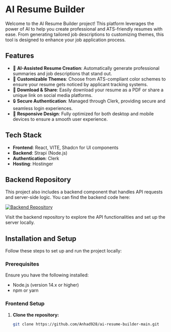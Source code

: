 # AI Resume Builder

Welcome to the AI Resume Builder project! This platform leverages the power of AI to help you create professional and ATS-friendly resumes with ease. From generating tailored job descriptions to customizing themes, this tool is designed to enhance your job application process.

## Features

- 🤖 **AI-Assisted Resume Creation**: Automatically generate professional summaries and job descriptions that stand out.
- 🎨 **Customizable Themes**: Choose from ATS-compliant color schemes to ensure your resume gets noticed by applicant tracking systems.
- 📄 **Download & Share**: Easily download your resume as a PDF or share a unique link on social media platforms.
- 🔒 **Secure Authentication**: Managed through Clerk, providing secure and seamless login experiences.
- 📱 **Responsive Design**: Fully optimized for both desktop and mobile devices to ensure a smooth user experience.

## Tech Stack

- **Frontend**: React, VITE, Shadcn for UI components
- **Backend**: Strapi (Node.js)
- **Authentication**: Clerk
- **Hosting**: Hostinger

## Backend Repository

This project also includes a backend component that handles API requests and server-side logic. You can find the backend code here:

[![Backend Repository](https://img.shields.io/badge/GitHub-Backend%20Repo-blue?logo=github)](https://github.com/Anhad928/ai-resume-builder-strapi)

Visit the backend repository to explore the API functionalities and set up the server locally.

## Installation and Setup

Follow these steps to set up and run the project locally:

### Prerequisites

Ensure you have the following installed:
- Node.js (version 14.x or higher)
- npm or yarn

### Frontend Setup

1. **Clone the repository:**
   ```bash
   git clone https://github.com/Anhad928/ai-resume-builder-main.git
